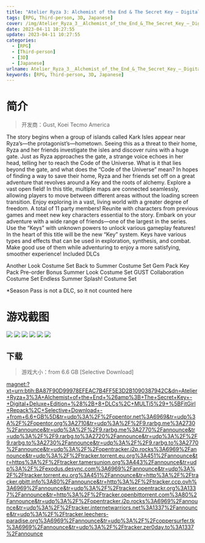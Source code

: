 ```yaml
---
title: "Atelier Ryza 3: Alchemist of the End & The Secret Key – Digital Deluxe Edition + 8 DLCs"
tags: [RPG, Third-person, 3D, Japanese]
cover: /img/Atelier_Ryza_3__Alchemist_of_the_End_&_The_Secret_Key_–_Digital_Deluxe_Edition/1.jpg
date: 2023-04-11 10:27:55
update: 2023-04-11 10:27:55
categories: 
  - [RPG]
  - [Third-person]
  - [3D]
  - [Japanese]
urlname: Atelier_Ryza_3__Alchemist_of_the_End_&_The_Secret_Key_–_Digital_Deluxe_Edition
keywords: [RPG, Third-person, 3D, Japanese]
---
```

# 简介

> 开发商：Gust, Koei Tecmo America

The story begins when a group of islands called Kark Isles appear near Ryza’s—the protagonist’s—hometown. Seeing this as a threat to their home, Ryza and her friends investigate the isles and discover ruins with a huge gate. Just as Ryza approaches the gate, a strange voice echoes in her head, telling her to reach the Code of the Universe. What is it that lies beyond the gate, and what does the “Code of the Universe” mean? In hopes of finding a way to save their home, Ryza and her friends set off on a great adventure that revolves around a Key and the roots of alchemy.
Explore a vast open field!
In this title, multiple maps are connected seamlessly, allowing players to move between different areas without the loading screen transition. Enjoy exploring in a vast, living world with a greater degree of freedom.
A total of 11 party members!
Reunite with characters from previous games and meet new key characters essential to the story. Embark on your adventure with a wide range of friends—one of the largest in the series.
Use the “Keys” with unknown powers to unlock various gameplay features!
In the heart of this title will be the new “Key” system. Keys have various types and effects that can be used in exploration, synthesis, and combat. Make good use of them while adventuring to enjoy a more satisfying, smoother experience!
Included DLCs

Another Look Costume Set
Back to Summer Costume Set
Gem Pack
Key Pack
Pre-order Bonus
Summer Look Costume Set
GUST Collaboration Costume Set
Endless Summer Splash! Costume Set

*Season Pass is not a DLC, so it not counted here

# 游戏截图

![](/img/Atelier_Ryza_3__Alchemist_of_the_End_&_The_Secret_Key_–_Digital_Deluxe_Edition/2.jpg)
![](/img/Atelier_Ryza_3__Alchemist_of_the_End_&_The_Secret_Key_–_Digital_Deluxe_Edition/3.jpg)
![](/img/Atelier_Ryza_3__Alchemist_of_the_End_&_The_Secret_Key_–_Digital_Deluxe_Edition/4.jpg)
![](/img/Atelier_Ryza_3__Alchemist_of_the_End_&_The_Secret_Key_–_Digital_Deluxe_Edition/5.jpg)
![](/img/Atelier_Ryza_3__Alchemist_of_the_End_&_The_Secret_Key_–_Digital_Deluxe_Edition/6.jpg)
![](/img/Atelier_Ryza_3__Alchemist_of_the_End_&_The_Secret_Key_–_Digital_Deluxe_Edition/7.jpg)


## 下载

> 游戏大小：from 6.6 GB [Selective Download]

[magnet:?xt=urn:btih:BA87F90D99978EFEAC7B4FF5E3D2B1090387942C&amp;dn=Atelier+Ryza+3%3A+Alchemist+of+the+End+%26amp%3B+The+Secret+Key+-+Digital+Deluxe+Edition+%28%2B+8+DLCs%2C+MULTi5%29+%5BFitGirl+Repack%2C+Selective+Download+-+from+6.6+GB%5D&amp;tr=udp%3A%2F%2Fopentor.net%3A6969&amp;tr=udp%3A%2F%2Fopentor.org%3A2710&amp;tr=udp%3A%2F%2F9.rarbg.me%3A2730%2Fannounce&amp;tr=udp%3A%2F%2F9.rarbg.me%3A2770%2Fannounce&amp;tr=udp%3A%2F%2F9.rarbg.to%3A2720%2Fannounce&amp;tr=udp%3A%2F%2F9.rarbg.to%3A2730%2Fannounce&amp;tr=udp%3A%2F%2F9.rarbg.to%3A2770%2Fannounce&amp;tr=udp%3A%2F%2Fopentracker.i2p.rocks%3A6969%2Fannounce&amp;tr=udp%3A%2F%2Ftracker.torrent.eu.org%3A451%2Fannounce&amp;tr=https%3A%2F%2Ftracker.tamersunion.org%3A443%2Fannounce&amp;tr=udp%3A%2F%2Fexodus.desync.com%3A6969%2Fannounce&amp;tr=udp%3A%2F%2Ftracker.torrent.eu.org%3A451%2Fannounce&amp;tr=http%3A%2F%2Ftracker.gbitt.info%3A80%2Fannounce&amp;tr=http%3A%2F%2Ftracker.ccp.ovh%3A6969%2Fannounce&amp;tr=udp%3A%2F%2Ftracker.opentrackr.org%3A1337%2Fannounce&amp;tr=http%3A%2F%2Ftracker.openbittorrent.com%3A80%2Fannounce&amp;tr=udp%3A%2F%2Fopentracker.i2p.rocks%3A6969%2Fannounce&amp;tr=udp%3A%2F%2Ftracker.internetwarriors.net%3A1337%2Fannounce&amp;tr=udp%3A%2F%2Ftracker.leechers-paradise.org%3A6969%2Fannounce&amp;tr=udp%3A%2F%2Fcoppersurfer.tk%3A6969%2Fannounce&amp;tr=udp%3A%2F%2Ftracker.zer0day.to%3A1337%2Fannounce](magnet:?xt=urn:btih:BA87F90D99978EFEAC7B4FF5E3D2B1090387942C&amp;dn=Atelier+Ryza+3%3A+Alchemist+of+the+End+%26amp%3B+The+Secret+Key+-+Digital+Deluxe+Edition+%28%2B+8+DLCs%2C+MULTi5%29+%5BFitGirl+Repack%2C+Selective+Download+-+from+6.6+GB%5D&amp;tr=udp%3A%2F%2Fopentor.net%3A6969&amp;tr=udp%3A%2F%2Fopentor.org%3A2710&amp;tr=udp%3A%2F%2F9.rarbg.me%3A2730%2Fannounce&amp;tr=udp%3A%2F%2F9.rarbg.me%3A2770%2Fannounce&amp;tr=udp%3A%2F%2F9.rarbg.to%3A2720%2Fannounce&amp;tr=udp%3A%2F%2F9.rarbg.to%3A2730%2Fannounce&amp;tr=udp%3A%2F%2F9.rarbg.to%3A2770%2Fannounce&amp;tr=udp%3A%2F%2Fopentracker.i2p.rocks%3A6969%2Fannounce&amp;tr=udp%3A%2F%2Ftracker.torrent.eu.org%3A451%2Fannounce&amp;tr=https%3A%2F%2Ftracker.tamersunion.org%3A443%2Fannounce&amp;tr=udp%3A%2F%2Fexodus.desync.com%3A6969%2Fannounce&amp;tr=udp%3A%2F%2Ftracker.torrent.eu.org%3A451%2Fannounce&amp;tr=http%3A%2F%2Ftracker.gbitt.info%3A80%2Fannounce&amp;tr=http%3A%2F%2Ftracker.ccp.ovh%3A6969%2Fannounce&amp;tr=udp%3A%2F%2Ftracker.opentrackr.org%3A1337%2Fannounce&amp;tr=http%3A%2F%2Ftracker.openbittorrent.com%3A80%2Fannounce&amp;tr=udp%3A%2F%2Fopentracker.i2p.rocks%3A6969%2Fannounce&amp;tr=udp%3A%2F%2Ftracker.internetwarriors.net%3A1337%2Fannounce&amp;tr=udp%3A%2F%2Ftracker.leechers-paradise.org%3A6969%2Fannounce&amp;tr=udp%3A%2F%2Fcoppersurfer.tk%3A6969%2Fannounce&amp;tr=udp%3A%2F%2Ftracker.zer0day.to%3A1337%2Fannounce)